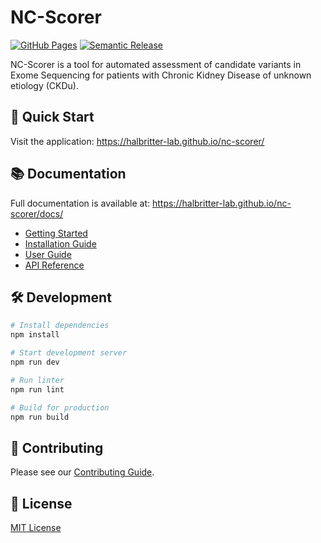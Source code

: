 # NC-Scorer

[![GitHub Pages](https://github.com/halbritter-lab/nc-scorer/actions/workflows/gh-pages.yml/badge.svg)](https://github.com/halbritter-lab/nc-scorer/actions/workflows/gh-pages.yml)
[![Semantic Release](https://github.com/halbritter-lab/nc-scorer/actions/workflows/semantic-release.yml/badge.svg)](https://github.com/halbritter-lab/nc-scorer/actions/workflows/semantic-release.yml)

NC-Scorer is a tool for automated assessment of candidate variants in Exome Sequencing for patients with Chronic Kidney Disease of unknown etiology (CKDu).

## 🚀 Quick Start

Visit the application: https://halbritter-lab.github.io/nc-scorer/

## 📚 Documentation

Full documentation is available at: https://halbritter-lab.github.io/nc-scorer/docs/

- [Getting Started](https://halbritter-lab.github.io/nc-scorer/docs/guide/)
- [Installation Guide](https://halbritter-lab.github.io/nc-scorer/docs/guide/installation)
- [User Guide](https://halbritter-lab.github.io/nc-scorer/docs/guide/usage)
- [API Reference](https://halbritter-lab.github.io/nc-scorer/docs/api/)

## 🛠️ Development

```bash
# Install dependencies
npm install

# Start development server
npm run dev

# Run linter
npm run lint

# Build for production
npm run build
```

## 🤝 Contributing

Please see our [Contributing Guide](https://halbritter-lab.github.io/nc-scorer/docs/guide/contributing).

## 📄 License

[MIT License](LICENSE)